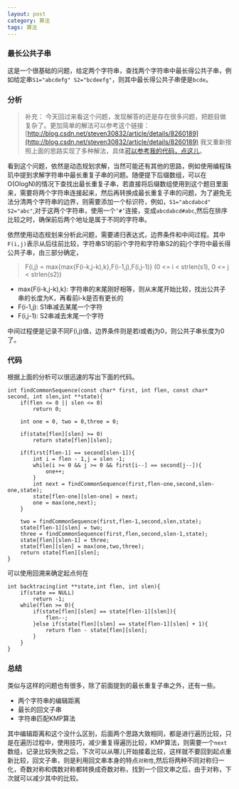 ```yaml
---
layout: post
category: 算法 
tags: 算法
---
```


### 最长公共子串

这是一个很基础的问题，给定两个字符串，查找两个字符串中最长得公共子串，例如给定串`S1="abcdefg" S2="bcdeefg"`，则其中最长得公共子串便是`bcde`。

### 分析

> 补充：
> 今天回过来看这个问题，发现解答的还是存在很多问题，把题目做复杂了。更加简单的解法可以参考这个链接：[http://blog.csdn.net/steven30832/article/details/8260189](http://blog.csdn.net/steven30832/article/details/8260189)
> 我又重新按照上面的思路实现了多种解法，具体[可以参考我的代码，点这儿](https://github.com/liuan/choudan/blob/master/code/cpp/longestcommonsubstring.cpp)。

看到这个问题，依然是动态规划求解，当然可能还有其他的思路，例如使用编程珠玑中提到求解字符串中最长重复子串的问题。随便提下后缀数组，可以在O(OlogN)的情况下查找出最长重复子串，若直接将后缀数组使用到这个题目里面来，需要将两个字符串连接起来，然后再转换成最长重复子串的问题，为了避免无法分清两个字符串的边界，则需要添加一个标识符，例如，`S1="abcdabcd" S2="abc"`,对于这两个字符串，使用一个`‘#’`连接，变成`abcdabcd#abc`,然后在排序比较之时，确保前后两个地址是属于不同的字符串。

依然使用动态规划来分析此问题，需要递归表达式，边界条件和中间过程。其中`F(i,j)`表示从后往前比较，字符串S1的前i个字符和字符串S2的前j个字符中最长得公共子串，由三部分确定，

> F(i,j) = max{max{F(i-k,j-k),k},F(i-1,j),F(i,j-1)} (0 <= i < strlen(s1), 0 <= j < strlen(s2))

* max{F(i-k,j-k),k}: 字符串的末尾刚好相等，则从末尾开始比较，找出公共子串的长度为K，再看前i-k是否有更长的
* F(i-1,j): S1串减去某尾一个字符
* F(i,j-1): S2串减去末尾一个字符

中间过程便是记录不同F(i,j)值，边界条件则是若i或者j为0，则公共子串长度为0了。

### 代码

根据上面的分析可以很迅速的写出下面的代码。


    int findCommonSequence(const char* first, int flen, const char* second, int slen,int **state){
        if(flen <= 0 || slen <= 0)
            return 0;

        int one = 0, two = 0,three = 0;

        if(state[flen][slen] >= 0)
            return state[flen][slen];

        if(first[flen-1] == second[slen-1]){
            int i = flen - 1,j = slen -1; 
            while(i >= 0 && j >= 0 && first[i--] == second[j--]){
                one++;
            }
            int next = findCommonSequence(first,flen-one,second,slen-one,state);
            state[flen-one][slen-one] = next;
            one = max(one,next);
        }

        two = findCommonSequence(first,flen-1,second,slen,state);
        state[flen-1][slen] = two;
        three = findCommonSequence(first,flen,second,slen-1,state);
        state[flen][slen-1] = three;
        state[flen][slen] = max(one,two,three);
        return state[flen][slen];
    }

可以使用回溯来确定起点何在


    int backtracing(int **state,int flen, int slen){
        if(state == NULL)
            return -1;
        while(flen >= 0){
            if(state[flen][slen] == state[flen-1][slen]){
                flen--;
            }else if(state[flen][slen] == state[flen-1][slen] + 1){
                return flen - state[flen][slen];
            }
        }
    }

### 总结

类似与这样的问题也有很多，除了前面提到的最长重复子串之外，还有一些。
* 两个字符串的编辑距离
* 最长的回文子串
* 字符串匹配KMP算法

其中编辑距离和这个没什么区别，后面两个思路大致相同，都是进行遍历比较，只是在遍历过程中，使用技巧，减少重复得遍历比较，KMP算法，则需要一个`next`数组，记录比较失败之后，下次可以从哪儿开始接着比较，这样就不要回到起点重新比较，回文子串，则是利用回文串本身的特点`对称性`,然后将两种不同对称归一化，奇数对称和偶数对称都转换成奇数对称，找到一个回文串之后，由于对称，下次就可以减少其中的比较。

